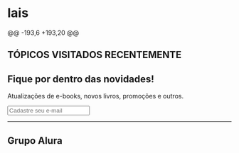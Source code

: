 # lais
@@ -193,6 +193,20 @@ <h2 class="tópicos__titulo">TÓPICOS VISITADOS RECENTEMENTE</h2>
    </ul>
  </section>

  <section class="contato">
    <h2 class="contato__titulo">Fique por dentro das novidades!</h2>
    <p class="contato__texto">
      Atualizações de e-books, novos livros, promoções e outros.
    </p>
    <input type="email" placeholder="Cadastre seu e-mail" class="contato__email" />
  </section>
  <hr />
  <footer class="rodapé">
    <h2 class="rodapé__titulo">Grupo Alura</h2>
  </footer>
  <script src="https://cdn.jsdelivr.net/npm/swiper@11/swiper-bundle.min.js"></script>
  <script>
    const swiper = new Swiper(".swiper", {
‎styles.css
+2
Original file line number	Diff line number	Diff line change
@@ -2,6 +2,8 @@
@import url("styles/banner.css");
@import url("styles/carrossel.css");
@import url("styles/topicos.css");
@import url("styles/contato.css");
@import url("styles/rodapé.css");

:root {
    --cor-de-fundo: #EBECEE;
‎styles/contato.css
+37
Original file line number	Diff line number	Diff line change
@@ -0,0 +1,37 @@
.contato {
    background-color: var(--branco);
    padding: 1em;
}
.contato__titulo,
.contato__texto {
    background: var(--azul-degrade);
    -webkit-background-clip: text;
    -webkit-text-fill-color: transparent;
    background-clip: text;
}
.contato__titulo {
    font-size: 18px;
    font-weight: 500;
}
.contato__texto {
    font-weight: 300;
    margin: 1em 0;
}
.contato__email {
    padding: 1em;
    border: 1px solid var(--azul);
    border-radius: 24px;
    width: 90%;
    color: var(--azul);
}
.contato__email::placeholder {
    font-family: var(--fonte-principal);
    color: var(--azul);
    background: url("../img/Email.svg") no-repeat;
    padding-left: 2em;
}
‎styles/rodapé.css
+8
Original file line number	Diff line number	Diff line change
@@ -0,0 +1,8 @@
hr {
    margin: 0;
}
.rodapé {
    background-color: var(--branco);
    padding: 1em;
}
